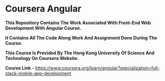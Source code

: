 # Coursera Angular

**This Repository Contains The Work Associated With Front-End Web Development With Angular Course.**

**It Contains All The Code Along Work And Assignment Done During The Course.**

**This Course Is Provided By The Hong Kong University Of Science And Technology On Coursera Website.**

**Course Link -** https://www.coursera.org/learn/angular?specialization=full-stack-mobile-app-development

